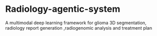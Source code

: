 # Radiology-agentic-system
A multimodal  deep learning framework for glioma 3D segmentation, radiology report generation ,radiogenomic analysis  and treatment plan
